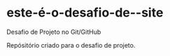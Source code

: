 # este-é-o-desafio-de--site
Desafio de Projeto no Git/GitHub

Repósitório criado para o desafio de projeto.
